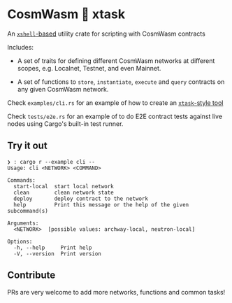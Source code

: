 # CosmWasm 🤝 xtask

An [`xshell`-based](https://github.com/matklad/xshell) utility crate for scripting with CosmWasm contracts

Includes: 

- A set of traits for defining different CosmWasm networks at different scopes, e.g. Localnet, Testnet, and even Mainnet.

- A set of functions to `store`, `instantiate`, `execute` and `query` contracts on any given CosmWasm network.

Check `examples/cli.rs` for an example of how to create an [`xtask`-style tool](https://github.com/matklad/cargo-xtask)

Check `tests/e2e.rs` for an example of to do E2E contract tests against live nodes using Cargo's built-in test runner.

## Try it out

```
❯ : cargo r --example cli --
Usage: cli <NETWORK> <COMMAND>

Commands:
  start-local  start local network
  clean        clean network state
  deploy       deploy contract to the network
  help         Print this message or the help of the given subcommand(s)

Arguments:
  <NETWORK>  [possible values: archway-local, neutron-local]

Options:
  -h, --help     Print help
  -V, --version  Print version

```

## Contribute

PRs are very welcome to add more networks, functions and common tasks!

